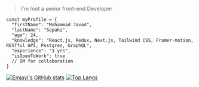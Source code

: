 > I'm !not a senior front-end Developer
```
const myProfile = {
  "firstName": "Mohammad Javad",
  "lastName": "Sepahi",
  "age": 24,
  "knowledge": "React.js, Redux, Next.js, Tailwind CSS, Framer-motion, RESTful API, Postgres, GraphQL",
  "experience": "3 yrs",
  "isOpenToWork": true
  // DM for collaboration
}
```
[![Emjayi's GitHub stats](https://github-readme-stats.vercel.app/api?username=emjayi&show_icons=true&theme=dracula)](https://github.com/emjayi) [![Top Langs](https://github-readme-stats.vercel.app/api/top-langs/?username=emjayi&layout=donut)](https://github.com/emjayi)
